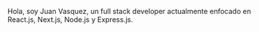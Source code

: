 Hola, soy Juan Vasquez, un full stack developer actualmente enfocado en React.js, Next.js, Node.js y Express.js.
